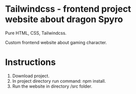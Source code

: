 # Tailwindcss - frontend project website about dragon Spyro

Pure HTML, CSS, Tailwindcss.

Custom frontend website about gaming character.

# Instructions
1. Download project.
2. In project directory run command: npm install.
3. Run the website in directory /src folder.

